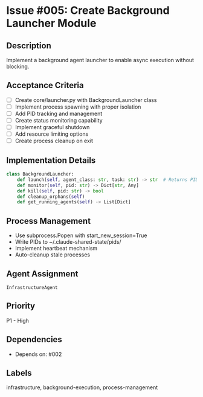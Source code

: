 # Issue #005: Create Background Launcher Module

## Description
Implement a background agent launcher to enable async execution without blocking.

## Acceptance Criteria
- [ ] Create core/launcher.py with BackgroundLauncher class
- [ ] Implement process spawning with proper isolation
- [ ] Add PID tracking and management
- [ ] Create status monitoring capability
- [ ] Implement graceful shutdown
- [ ] Add resource limiting options
- [ ] Create process cleanup on exit

## Implementation Details
```python
class BackgroundLauncher:
    def launch(self, agent_class: str, task: str) -> str  # Returns PID
    def monitor(self, pid: str) -> Dict[str, Any]
    def kill(self, pid: str) -> bool
    def cleanup_orphans(self)
    def get_running_agents(self) -> List[Dict]
```

## Process Management
- Use subprocess.Popen with start_new_session=True
- Write PIDs to ~/.claude-shared-state/pids/
- Implement heartbeat mechanism
- Auto-cleanup stale processes

## Agent Assignment
`InfrastructureAgent`

## Priority
P1 - High

## Dependencies
- Depends on: #002

## Labels
infrastructure, background-execution, process-management